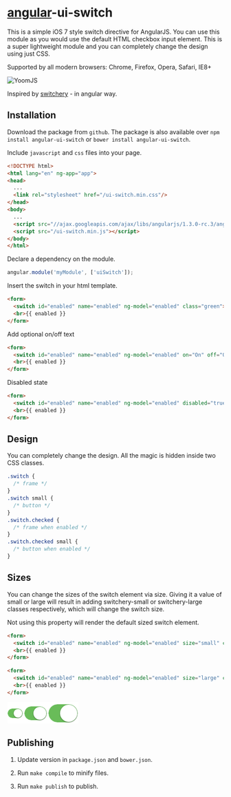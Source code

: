 # [angular](https://angularjs.org/)-ui-switch

This is a simple iOS 7 style switch directive for AngularJS. You can use this module as you would use the default HTML checkbox input element. This is a super lightweight module and you can completely change the design using just CSS.

Supported by all modern browsers: Chrome, Firefox, Opera, Safari, IE8+

![YoomJS](https://raw.githubusercontent.com/xpepermint/angular-ui-switch/master/logo.png)

Inspired by [switchery](https://github.com/abpetkov/switchery) - in angular way.

## Installation

Download the package from `github`. The package is also available over `npm install angular-ui-switch` or `bower install angular-ui-switch`.

Include `javascript` and `css` files into your page.

```html
<!DOCTYPE html>
<html lang="en" ng-app="app">
<head>
  ...
  <link rel="stylesheet" href="/ui-switch.min.css"/>
</head>
<body>
  ...
  <script src="//ajax.googleapis.com/ajax/libs/angularjs/1.3.0-rc.3/angular.min.js"></script>
  <script src="/ui-switch.min.js"></script>
</body>
</html>
```

Declare a dependency on the module.

```js
angular.module('myModule', ['uiSwitch']);
```

Insert the switch in your html template.

```html
<form>
  <switch id="enabled" name="enabled" ng-model="enabled" class="green"></switch>
  <br>{{ enabled }}
</form>
```

Add optional on/off text
```html
<form>
  <switch id="enabled" name="enabled" ng-model="enabled" on="On" off="Off" class="green"></switch>
  <br>{{ enabled }}
</form>
```

Disabled state
```html
<form>
  <switch id="enabled" name="enabled" ng-model="enabled" disabled="true" class="green"></switch>
  <br>{{ enabled }}
</form>
```

## Design

You can completely change the design. All the magic is hidden inside two CSS classes.

```css
.switch {
  /* frame */
}
.switch small {
  /* button */
}
.switch.checked {
  /* frame when enabled */
}
.switch.checked small {
  /* button when enabled */
}
```

## Sizes

You can change the sizes of the switch element via size. Giving it a value of small or large will result in adding switchery-small or switchery-large classes respectively, which will change the switch size.

Not using this property will render the default sized switch element.

```html
<form>
  <switch id="enabled" name="enabled" ng-model="enabled" size="small" class="green"></switch>
  <br>{{ enabled }}
</form>
```

```html
<form>
  <switch id="enabled" name="enabled" ng-model="enabled" size="large" class="green"></switch>
  <br>{{ enabled }}
</form>
```

![YoomJS](https://raw.githubusercontent.com/EskoCruz/angular-ui-switch/master/switch-size.png)

## Publishing

1. Update version in `package.json` and `bower.json`.

2. Run `make compile` to minify files.

3. Run `make publish` to publish.
